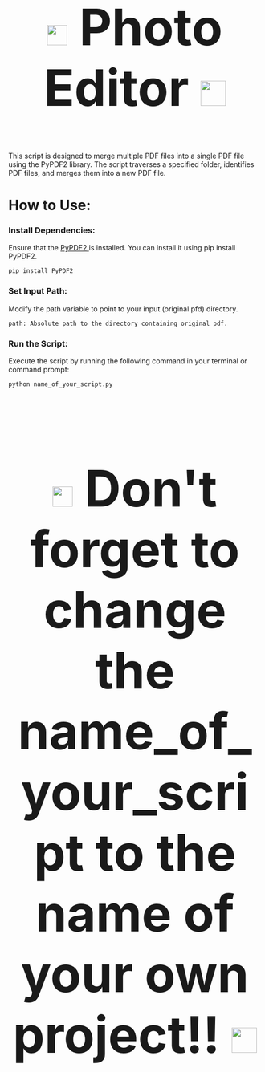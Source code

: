 <h1 align="center" id="mfilipa97-title" style="font-size: 100px; text-decoration: none;"> <img src="https://media.giphy.com/media/DkidIqQGYiLb6SBQCd/giphy.gif" width="40"> Photo Editor <img src="https://media.giphy.com/media/L7VvTkPg78wXNHrV2k/giphy.gif" width="50"> </h1>

 This script is designed to merge multiple PDF files into a single PDF file using the PyPDF2 library. The script traverses a specified folder, identifies PDF files, and merges them into a new PDF file.

<h1>
How to Use:</h1>
<h3>Install Dependencies:</h3>
Ensure that the  <a href="https://pypi.org/project/PyPDF2/" target="_blank" rel="noreferrer"> PyPDF2 </a> is installed. You can install it using pip install PyPDF2.


```python:
pip install PyPDF2
```

<h3>Set Input Path:</h3>

<p>Modify the path variable to point to your input (original pfd) directory.<p>

```python:
path: Absolute path to the directory containing original pdf.
```


<h3>Run the Script:</h3>

<p>Execute the script by running the following command in your terminal or command prompt:</p>

```python:
python name_of_your_script.py
```

<h3 align="center" id="mfilipa97-title" style="font-size: 100px; text-decoration: none;"> <img src="https://media.giphy.com/media/7VjzaRCDyQBnr1UKuF/giphy.gif" width="40"> Don't forget to change the name_of_your_script to the name of your own project!! <img src="https://media.giphy.com/media/1pudxOoBLvKLMfktyN/giphy.gif" width="50"> </h3>

